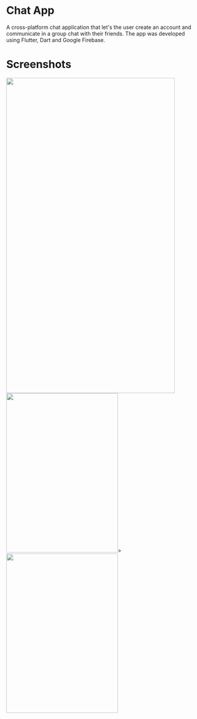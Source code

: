 # Chat App

A cross-platform chat application that let's the user create an account and communicate in a group chat with their friends. The app was developed using Flutter, Dart and Google Firebase.

# Screenshots

<img src="https://user-images.githubusercontent.com/90746623/216775392-d5a319fb-dba4-4296-9365-2de3a365c080.png" width="447" height="837"/><img src="https://user-images.githubusercontent.com/90746623/216775393-729c19d1-258a-4460-969b-dc67e4b4904b.png" width="296" height="423"/>><img src="https://user-images.githubusercontent.com/90746623/216775394-3b4f717a-ae82-4bef-ac28-f213d8c951a1.png" width="296" height="423"/>  
